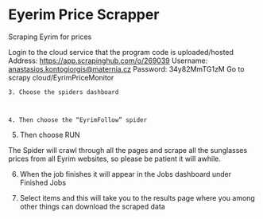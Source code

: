 Eyerim Price Scrapper
====================

Scraping Eyrim for prices

Login to the cloud service that the program code is uploaded/hosted
Address: https://app.scrapinghub.com/o/269039
Username: anastasios.kontogiorgis@maternia.cz
Password:  34y82MmTG1zM
Go to scrapy cloud/EyrimPriceMonitor



    3. Choose the spiders dashboard



    4. Then choose the “EyrimFollow” spider



   5. Then choose RUN



The Spider will crawl through all the pages and scrape all the sunglasses prices from all Eyrim websites, so please be patient it will awhile.

  6. When the job finishes it will appear in the Jobs dashboard under Finished Jobs



  7. Select items and this will take you to the results page where you among other things can    download the scraped data




    
